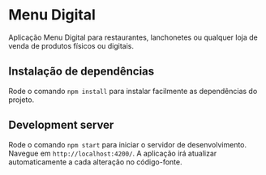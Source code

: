 # Menu Digital

Aplicação Menu Digital para restaurantes, lanchonetes ou qualquer loja de venda de produtos físicos ou digitais.

## Instalação de dependências

Rode o comando `npm install` para instalar facilmente as dependências do projeto.

## Development server

Rode o comando `npm start` para iniciar o servidor de desenvolvimento. Navegue em `http://localhost:4200/`. A aplicação irá atualizar automaticamente a cada alteração no código-fonte.